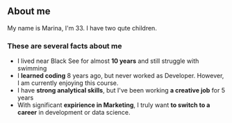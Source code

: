 ##  About me

My name is Marina, I'm 33. I have two qute children.

### These are several facts about me

* I lived near Black See for almost **10 years** and still struggle with swimming
* I **learned coding** 8 years ago, but never worked as Developer. However, I am currently enjoying this course.
* I have **strong analytical skills**, but I've been working **a creative job** for 5 years
* With significant **expirience in Marketing**, I truly want **to switch to a career** in development or data science.


